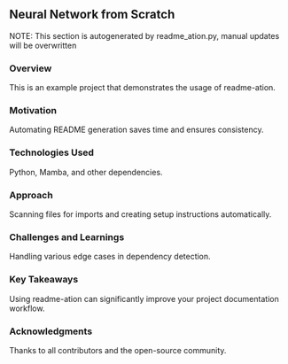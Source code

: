 ## Neural Network from Scratch
NOTE: This section is autogenerated by readme_ation.py, manual updates will be overwritten

### Overview
This is an example project that demonstrates the usage of readme-ation.

### Motivation
Automating README generation saves time and ensures consistency.

### Technologies Used
Python, Mamba, and other dependencies.

### Approach
Scanning files for imports and creating setup instructions automatically.

### Challenges and Learnings
Handling various edge cases in dependency detection.

### Key Takeaways
Using readme-ation can significantly improve your project documentation workflow.

### Acknowledgments
Thanks to all contributors and the open-source community.

<!-- END OF PROJECT DETAILS -->